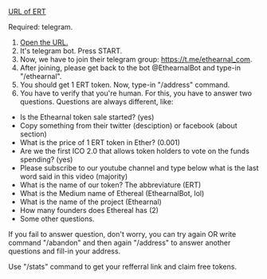 [URL of ERT](http://t.me/EthearnalBot?start=164674875)

Required: telegram.

1. [Open the URL.](http://t.me/EthearnalBot?start=164674875)
2. It's telegram bot. Press START. 
3. Now, we have to join their telegram group: https://t.me/ethearnal_com. 
4. After joining, please get back to the bot @EthearnalBot and type-in "/ethearnal".
5. You should get 1 ERT token. Now, type-in "/address" command. 
6. You have to verify that you're human. For this, you have to answer two questions. Questions are always different, like:
* Is the Ethearnal token sale started? (yes)
* Copy something from their twitter (desciption) or facebook (about section)
* What is the price of 1 ERT token in Ether? (0.001)
* Are we the first ICO 2.0 that allows token holders to vote on the funds spending? (yes)
* Please subscribe to our youtube channel and type below what is the last word said in this video (majority)
* What is the name of our token? The abbreviature (ERT)
* What is the Medium name of Ethereal (EthearnalBot, lol)
* What is the name of the project (Ethearnal)
* How many founders does Ethereal has (2)
* Some other questions.

If you fail to answer question, don't worry, you can try again OR write command "/abandon" and then again "/address" to answer another questions and fill-in your address.

Use "/stats" command to get your refferral link and claim free tokens.
